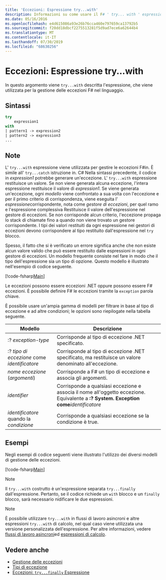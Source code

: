 ```yaml
---
title: 'Eccezioni: Espressione try...with'
description: Informazioni su come usare il F# ' try... with ' espressione per la gestione delle eccezioni.
ms.date: 05/16/2016
ms.openlocfilehash: e4d615086a93e26b76cca460e797659ca13792b5
ms.sourcegitcommit: f20dd18dbcf2275513281f5d9ad7ece6a62644b4
ms.translationtype: MT
ms.contentlocale: it-IT
ms.lasthandoff: 07/30/2019
ms.locfileid: "68630256"
---
```

# <a name="exceptions-the-trywith-expression"></a>Eccezioni: Espressione try...with

In questo argomento viene `try...with` descritta l'espressione, che viene utilizzata per la gestione delle eccezioni F# nel linguaggio.

## <a name="syntax"></a>Sintassi

```fsharp
try
    expression1
with
| pattern1 -> expression2
| pattern2 -> expression3
...
```

## <a name="remarks"></a>Note

L' `try...with` espressione viene utilizzata per gestire le eccezioni F#in. È simile all' `try...catch` istruzione in. C# Nella sintassi precedente, il codice in *expression1* potrebbe generare un'eccezione. L' `try...with` espressione restituisce un valore. Se non viene generata alcuna eccezione, l'intera espressione restituisce il valore di *expression1*. Se viene generata un'eccezione, ogni *modello* viene confrontato a sua volta con l'eccezione e per il primo criterio di corrispondenza, viene eseguita l' *espressione*corrispondente, nota come *gestore di eccezioni*, per quel ramo e l'espressione complessiva Restituisce il valore dell'espressione nel gestore di eccezioni. Se non corrisponde alcun criterio, l'eccezione propaga lo stack di chiamate fino a quando non viene trovato un gestore corrispondente. I tipi dei valori restituiti da ogni espressione nei gestori di eccezioni devono corrispondere al tipo restituito dall'espressione nel `try` blocco.

Spesso, il fatto che si è verificato un errore significa anche che non esiste alcun valore valido che può essere restituito dalle espressioni in ogni gestore di eccezioni. Un modello frequente consiste nel fare in modo che il tipo dell'espressione sia un tipo di opzione. Questo modello è illustrato nell'esempio di codice seguente.

[!code-fsharp[Main](~/samples/snippets/fsharp/lang-ref-2/snippet5601.fs)]

Le eccezioni possono essere eccezioni .NET oppure possono essere F# eccezioni. È possibile definire F# le eccezioni tramite la `exception` parola chiave.

È possibile usare un'ampia gamma di modelli per filtrare in base al tipo di eccezione e ad altre condizioni; le opzioni sono riepilogate nella tabella seguente.

|Modello|Descrizione|
|-------|-----------|
|:? *exception-type*|Corrisponde al tipo di eccezione .NET specificato.|
|:? *tipo di eccezione* come *identificatore*|Corrisponde al tipo di eccezione .NET specificato, ma restituisce un valore denominato all'eccezione.|
|*nome eccezione* (*argomenti*)|Corrisponde a F# un tipo di eccezione e associa gli argomenti.|
|*identifier*|Corrisponde a qualsiasi eccezione e associa il nome all'oggetto eccezione. Equivalente a **:? System. Exception come**_identificatore_|
|*identificatore* quando la *condizione*|Corrisponde a qualsiasi eccezione se la condizione è true.|

## <a name="examples"></a>Esempi

Negli esempi di codice seguenti viene illustrato l'utilizzo dei diversi modelli di gestione delle eccezioni.

[!code-fsharp[Main](~/samples/snippets/fsharp/lang-ref-2/snippet5602.fs)]

> [!NOTE]
> Il `try...with` costrutto è un'espressione separata `try...finally` dall'espressione. Pertanto, se il codice richiede un `with` blocco e un `finally` blocco, sarà necessario nidificare le due espressioni.

> [!NOTE]
> È possibile utilizzare `try...with` in flussi di lavoro asincroni e altre espressioni `try...with` di calcolo, nel qual caso viene utilizzata una versione personalizzata dell'espressione. Per altre informazioni, vedere [flussi di lavoro asincroni](../asynchronous-workflows.md)ed [espressioni di calcolo](../computation-expressions.md).

## <a name="see-also"></a>Vedere anche

- [Gestione delle eccezioni](index.md)
- [Tipi di eccezione](exception-types.md)
- [Eccezioni: `try...finally` Espressione](the-try-finally-expression.md)
